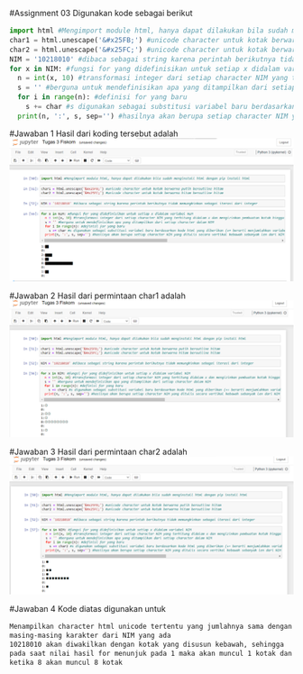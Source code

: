 #Assignment 03
Digunakan kode sebagai berikut
```python
import html #Mengimport module html, hanya dapat dilakukan bila sudah menginstall html dengan pip install html
char1 = html.unescape('&#x25FB;') #unicode character untuk kotak berwarna putih beroutline hitam
char2 = html.unescape('&#x25FC;') #unicode character untuk kotak berwarna hitam beroutline hitam
NIM = '10218010' #dibaca sebagai string karena perintah berikutnya tidak memungkinkan sebagai iterasi dari integer
for x in NIM: #fungsi for yang didefinisikan untuk setiap x didalam variabel NIM
  n = int(x, 10) #transformasi integer dari setiap character NIM yang terhitung didalam x dan mengizinkan pembuatan kotak hingga 9
  s = '' #berguna untuk mendefinisikan apa yang ditampilkan dari setiap character dalam NIM
  for i in range(n): #definisi for yang baru
    s += char #s digunakan sebagai substitusi variabel baru berdasarkan kode html yang diberikan (+= berarti menjumlahkan variabel dan menjadikan nilai s bernilai sebesar hasil penjumlahan tersebut)
  print(n, ':', s, sep='') #hasilnya akan berupa setiap character NIM yang ditulis secara vertikal kebawah sebanyak len dari NIM lalu ditambah character html yang diinginkan dan sebuah separator tertentu, disini adalah spasi atau tidak sama sekali
```
#Jawaban 1
Hasil dari koding tersebut adalah
![alt text](char.png)

#Jawaban 2
Hasil dari permintaan char1 adalah
![alt_text](char1.png)

#Jawaban 3
Hasil dari permintaan char2 adalah
![alt_text](char2.png)

#Jawaban 4
Kode diatas digunakan untuk
```
Menampilkan character html unicode tertentu yang jumlahnya sama dengan masing-masing karakter dari NIM yang ada
10218010 akan diwakilkan dengan kotak yang disusun kebawah, sehingga pada saat nilai hasil for menunjuk pada 1 maka akan muncul 1 kotak dan ketika 8 akan muncul 8 kotak
```

